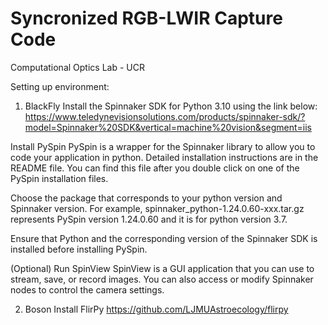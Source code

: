 # Syncronized RGB-LWIR Capture Code

Computational Optics Lab - UCR

Setting up environment:
1. BlackFly
Install the Spinnaker SDK for Python 3.10 using the link below:
https://www.teledynevisionsolutions.com/products/spinnaker-sdk/?model=Spinnaker%20SDK&vertical=machine%20vision&segment=iis

Install PySpin
PySpin is a wrapper for the Spinnaker library to allow you to code your application in python. Detailed installation instructions are in the README file. You can find this file after you double click on one of the PySpin installation files.

Choose the package that corresponds to your python version and Spinnaker version. For example, spinnaker_python-1.24.0.60-xxx.tar.gz represents PySpin version 1.24.0.60 and it is for python version 3.7.

Ensure that Python and the corresponding version of the Spinnaker SDK is installed before installing PySpin.

(Optional)
Run SpinView
SpinView is a GUI application that you can use to stream, save, or record images. You can also access or modify Spinnaker nodes to control the camera settings.

2. Boson
Install FlirPy
https://github.com/LJMUAstroecology/flirpy

